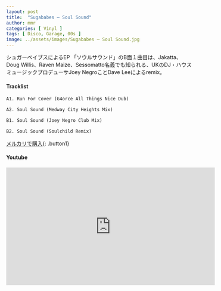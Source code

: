 ```yaml
---
layout: post
title:  "Sugababes – Soul Sound"
author: mmr
categories: [ Vinyl ]
tags: [ Disco, Garage, 00s ]
image: ../assets/images/Sugababes – Soul Sound.jpg
---
```


シュガーベイブスによるEP 「ソウルサウンド」のB面１曲目は、Jakatta、Doug Willis、Raven Maize、Sessomatto名義でも知られる、UKのDJ・ハウスミュージックプロデューサJoey NegroことDave Leeによるremix。

#### Tracklist
```md
A1. Run For Cover (G4orce All Things Nice Dub)

A2. Soul Sound (Medway City Heights Mix)

B1. Soul Sound (Joey Negro Club Mix)

B2. Soul Sound (Soulchild Remix)
```

[メルカリで購入](https://jp.mercari.com/item/m76809877901?afid=6142608987){: .button1}

#### Youtube
<iframe width="560" height="315" src="https://www.youtube.com/embed/f8dxzllKuNA?si=27ksw_8qhl9Am2Pw" title="YouTube video player" frameborder="0" allow="accelerometer; autoplay; clipboard-write; encrypted-media; gyroscope; picture-in-picture; web-share" referrerpolicy="strict-origin-when-cross-origin" allowfullscreen></iframe>